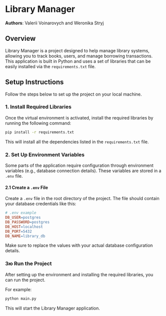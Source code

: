 
# Library Manager

**Authors**: Valerii Voinarovych and Weronika Stryj

## Overview

Library Manager is a project designed to help manage library systems, allowing you to track books, users, and manage borrowing transactions. This application is built in Python and uses a set of libraries that can be easily installed via the `requirements.txt` file.

## Setup Instructions

Follow the steps below to set up the project on your local machine.


### 1. Install Required Libraries

Once the virtual environment is activated, install the required libraries by running the following command:

```bash
pip install -r requirements.txt
```

This will install all the dependencies listed in the `requirements.txt` file.

### 2. Set Up Environment Variables

Some parts of the application require configuration through environment variables (e.g., database connection details). These variables are stored in a `.env` file.

#### 2.1 Create a `.env` File

Create a `.env` file in the root directory of the project. The file should contain your database credentials like this:

```makefile
# .env example
DB_USER=postgres
DB_PASSWORD=postgres
DB_HOST=localhost
DB_PORT=5432
DB_NAME=library_db
```

Make sure to replace the values with your actual database configuration details.


### 3ю Run the Project

After setting up the environment and installing the required libraries, you can run the project.

For example:

```bash
python main.py
```

This will start the Library Manager application.
